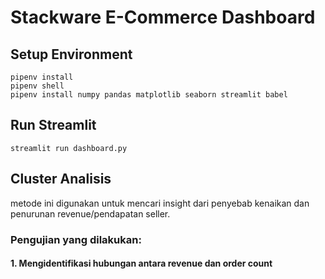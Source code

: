 # Stackware E-Commerce Dashboard
## Setup Environment
```
pipenv install 
pipenv shell
pipenv install numpy pandas matplotlib seaborn streamlit babel
```

## Run Streamlit
```
streamlit run dashboard.py
```
## Cluster Analisis
metode ini digunakan untuk mencari insight dari penyebab kenaikan dan penurunan revenue/pendapatan seller.
### Pengujian yang dilakukan:
#### 1. Mengidentifikasi hubungan antara revenue dan order count

